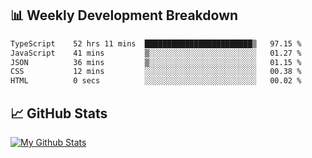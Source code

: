 ## 📊 Weekly Development Breakdown
<!--START_SECTION:waka-->

```txt
TypeScript    52 hrs 11 mins  ████████████████████████▒   97.15 %
JavaScript    41 mins         ▒░░░░░░░░░░░░░░░░░░░░░░░░   01.27 %
JSON          36 mins         ▒░░░░░░░░░░░░░░░░░░░░░░░░   01.15 %
CSS           12 mins         ░░░░░░░░░░░░░░░░░░░░░░░░░   00.38 %
HTML          0 secs          ░░░░░░░░░░░░░░░░░░░░░░░░░   00.02 %
```

<!--END_SECTION:waka-->

## 📈 GitHub Stats
[![My Github Stats](https://github-readme-stats.vercel.app/api?username=triagung128&show_icons=true&hide=contribs,issues&count_private=true&theme=tokyonight)](https://github.com/triagung128)

<!-- [![Top Langs](https://github-readme-stats.vercel.app/api/top-langs/?username=triagung128&layout=compact)](https://github.com/triagung128) -->
